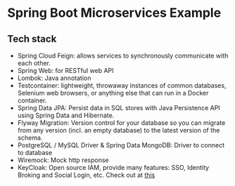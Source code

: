 # Spring Boot Microservices Example

## Tech stack
- Spring Cloud Feign: allows services to synchronously communicate with each other.
- Spring Web: for RESTful web API
- Lombok: Java annotation
- Testcontainer: lightweight, throwaway instances of common databases, Selenium web browsers, or anything else that can run in a Docker container.
- Spring Data JPA: Persist data in SQL stores with Java Persistence API using Spring Data and Hibernate.
- Flyway Migration: Version control for your database so you can migrate from any version (incl. an empty database) to the latest version of the schema.
- PostgreSQL / MySQL Driver & Spring Data MongoDB: Driver to connect to database
- Wiremock: Mock http response
- KeyCloak: Open source IAM, provide many features: SSO, Identity Broking and Social Login, etc. Check out at [this](https://www.keycloak.org/)